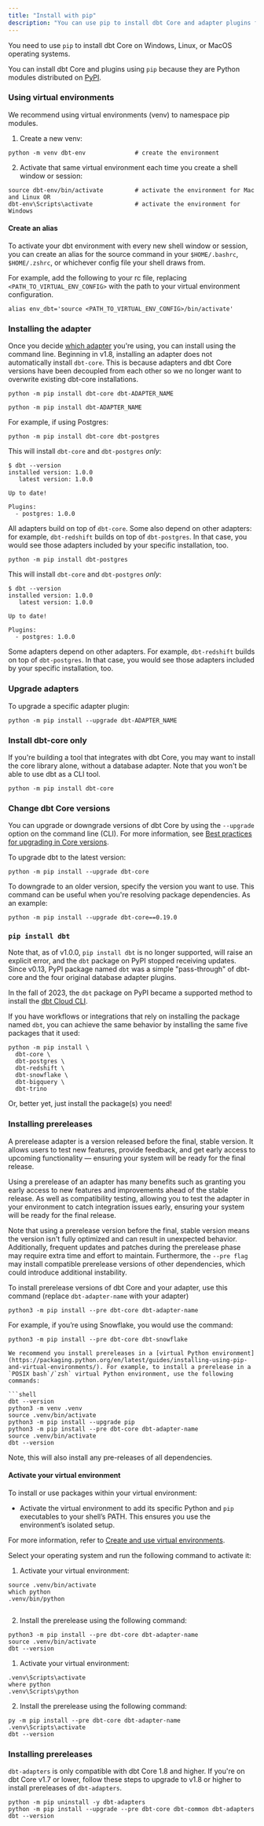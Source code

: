 ```yaml
---
title: "Install with pip"
description: "You can use pip to install dbt Core and adapter plugins from the command line."
---
```


You need to use `pip` to install dbt Core on Windows, Linux, or MacOS operating systems.

You can install dbt Core and plugins using `pip` because they are Python modules distributed on [PyPI](https://pypi.org/project/dbt-core/).

<FAQ path="Core/install-pip-os-prereqs" />
<FAQ path="Core/install-python-compatibility" />

### Using virtual environments

We recommend using virtual environments (venv) to namespace pip modules.

1. Create a new venv:

```shell
python -m venv dbt-env				# create the environment
```

2. Activate that same virtual environment each time you create a shell window or session:

```shell
source dbt-env/bin/activate			# activate the environment for Mac and Linux OR
dbt-env\Scripts\activate			# activate the environment for Windows
```

#### Create an alias

To activate your dbt environment with every new shell window or session, you can create an alias for the source command in your `$HOME/.bashrc`, `$HOME/.zshrc`, or whichever config file your shell draws from. 

For example, add the following to your rc file, replacing `<PATH_TO_VIRTUAL_ENV_CONFIG>` with the path to your virtual environment configuration.

```shell
alias env_dbt='source <PATH_TO_VIRTUAL_ENV_CONFIG>/bin/activate'
```

### Installing the adapter

Once you decide [which adapter](/docs/supported-data-platforms) you're using, you can install using the command line. Beginning in v1.8, installing an adapter does not automatically install `dbt-core`. This is because adapters and dbt Core versions have been decoupled from each other so we no longer want to overwrite existing dbt-core installations.

<VersionBlock firstVersion="1.8">

```shell
python -m pip install dbt-core dbt-ADAPTER_NAME
```

</VersionBlock>

<VersionBlock lastVersion="1.7">

```shell
python -m pip install dbt-ADAPTER_NAME
```

</VersionBlock>

For example, if using Postgres:

<VersionBlock firstVersion="1.8">

```shell
python -m pip install dbt-core dbt-postgres
```

This will install `dbt-core` and `dbt-postgres` _only_:

```shell
$ dbt --version
installed version: 1.0.0
   latest version: 1.0.0

Up to date!

Plugins:
  - postgres: 1.0.0
```

All adapters build on top of `dbt-core`. Some also depend on other adapters: for example, `dbt-redshift` builds on top of `dbt-postgres`. In that case, you would see those adapters included by your specific installation, too.
</VersionBlock>

<VersionBlock lastVersion="1.7">

```shell
python -m pip install dbt-postgres
```

This will install `dbt-core` and `dbt-postgres` _only_:

```shell
$ dbt --version
installed version: 1.0.0
   latest version: 1.0.0

Up to date!

Plugins:
  - postgres: 1.0.0
```

Some adapters depend on other adapters. For example, `dbt-redshift` builds on top of `dbt-postgres`. In that case, you would see those adapters included by your specific installation, too.
</VersionBlock>

### Upgrade adapters

To upgrade a specific adapter plugin:

```shell
python -m pip install --upgrade dbt-ADAPTER_NAME
```

### Install dbt-core only

If you're building a tool that integrates with dbt Core, you may want to install the core library alone, without a database adapter. Note that you won't be able to use dbt as a CLI tool.

```shell
python -m pip install dbt-core
```

### Change dbt Core versions

You can upgrade or downgrade versions of dbt Core by using the `--upgrade` option on the command line (CLI). For more information, see [Best practices for upgrading in Core versions](/docs/dbt-versions/core#best-practices-for-upgrading).

To upgrade dbt to the latest version:

```
python -m pip install --upgrade dbt-core
```

To downgrade to an older version, specify the version you want to use. This command can be useful when you're resolving package dependencies. As an example:

```
python -m pip install --upgrade dbt-core==0.19.0
```

### `pip install dbt`

Note that, as of v1.0.0, `pip install dbt` is no longer supported, will raise an explicit error, and the `dbt` package on PyPI stopped receiving updates. Since v0.13, PyPI package named `dbt` was a simple "pass-through" of dbt-core and the four original database adapter plugins.

In the fall of 2023, the `dbt` package on PyPI became a supported method to install the [dbt Cloud CLI](/docs/cloud/cloud-cli-installation?install=pip#install-dbt-cloud-cli-in-pip).

If you have workflows or integrations that rely on installing the package named `dbt`, you can achieve the same behavior by installing the same five packages that it used:

```shell
python -m pip install \
  dbt-core \
  dbt-postgres \
  dbt-redshift \
  dbt-snowflake \
  dbt-bigquery \
  dbt-trino
```

Or, better yet, just install the package(s) you need!

<VersionBlock firstVersion="1.8">

### Installing prereleases

A prerelease adapter is a version released before the final, stable version. It allows users to test new features, provide feedback, and get early access to upcoming functionality &mdash; ensuring your system will be ready for the final release.

Using a prerelease of an adapter has many benefits such as granting you early access to new features and improvements ahead of the stable release. As well as compatibility testing, allowing you to test the adapter in your environment to catch integration issues early, ensuring your system will be ready for the final release. 

Note that using a prerelease version before the final, stable version means the version isn't fully optimized and can result in unexpected behavior. Additionally, frequent updates and patches during the prerelease phase may require extra time and effort to maintain. Furthermore, the `--pre flag` may install compatible prerelease versions of other dependencies, which could introduce additional instability.

To install prerelease versions of dbt Core and your adapter, use this command (replace `dbt-adapter-name` with your adapter)

```shell
python3 -m pip install --pre dbt-core dbt-adapter-name
````

For example, if you’re using Snowflake, you would use the command:


```shell
python3 -m pip install --pre dbt-core dbt-snowflake

We recommend you install prereleases in a [virtual Python environment](https://packaging.python.org/en/latest/guides/installing-using-pip-and-virtual-environments/). For example, to install a prerelease in a `POSIX bash`/`zsh` virtual Python environment, use the following commands:

```shell
dbt --version
python3 -m venv .venv
source .venv/bin/activate
python3 -m pip install --upgrade pip
python3 -m pip install --pre dbt-core dbt-adapter-name
source .venv/bin/activate
dbt --version
```
Note, this will also install any pre-releases of all dependencies.

#### Activate your virtual environment 

To install or use packages within your virtual environment:

- Activate the virtual environment to add its specific Python and `pip` executables to your shell’s PATH. This ensures you use the environment’s isolated setup. 

For more information, refer to [Create and use virtual environments](https://packaging.python.org/en/latest/guides/installing-using-pip-and-virtual-environments/#create-and-use-virtual-environments).

Select your operating system and run the following command to activate it:

<Expandable alt_header="Unix/macOS" >

1. Activate your virtual environment: 

```shell
source .venv/bin/activate
which python
.venv/bin/python
  
  ```
  2. Install the prerelease using the following command:


```shell
python3 -m pip install --pre dbt-core dbt-adapter-name
source .venv/bin/activate
dbt --version
```

</Expandable>

<Expandable alt_header="Windows" >

1. Activate your virtual environment: 

```shell
.venv\Scripts\activate
where python
.venv\Scripts\python
  ```
2. Install the prerelease using the following command:

```shell
py -m pip install --pre dbt-core dbt-adapter-name
.venv\Scripts\activate
dbt --version
```

</Expandable>


</VersionBlock>

<VersionBlock lastVersion="1.7">

### Installing prereleases

`dbt-adapters` is only compatible with dbt Core 1.8 and higher. If you're on dbt Core v1.7 or lower, follow these steps to upgrade to v1.8 or higher to install prereleases of `dbt-adapters`.

```shell
python -m pip uninstall -y dbt-adapters
python -m pip install --upgrade --pre dbt-core dbt-common dbt-adapters
dbt --version
```

</VersionBlock>